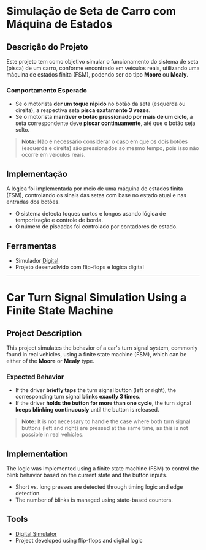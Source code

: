 # Simulação de Seta de Carro com Máquina de Estados

## Descrição do Projeto

Este projeto tem como objetivo simular o funcionamento do sistema de seta (pisca) de um carro, conforme encontrado em veículos reais, utilizando uma máquina de estados finita (FSM), podendo ser do tipo **Moore** ou **Mealy**.

### Comportamento Esperado

- Se o motorista **der um toque rápido** no botão da seta (esquerda ou direita), a respectiva seta **pisca exatamente 3 vezes**.
- Se o motorista **mantiver o botão pressionado por mais de um ciclo**, a seta correspondente deve **piscar continuamente**, até que o botão seja solto.

> **Nota:** Não é necessário considerar o caso em que os dois botões (esquerda e direita) são pressionados ao mesmo tempo, pois isso não ocorre em veículos reais.

##  Implementação

A lógica foi implementada por meio de uma máquina de estados finita (FSM), controlando os sinais das setas com base no estado atual e nas entradas dos botões.

- O sistema detecta toques curtos e longos usando lógica de temporização e controle de borda.
- O número de piscadas foi controlado por contadores de estado.

## Ferramentas

- Simulador [Digital](https://github.com/hneemann/Digital)
- Projeto desenvolvido com flip-flops e lógica digital




----------------------------------------------------------------------------------------------------------------------------------------------------------------------------

# Car Turn Signal Simulation Using a Finite State Machine

## Project Description

This project simulates the behavior of a car's turn signal system, commonly found in real vehicles, using a finite state machine (FSM), which can be either of the **Moore** or **Mealy** type.

### Expected Behavior

- If the driver **briefly taps** the turn signal button (left or right), the corresponding turn signal **blinks exactly 3 times**.
- If the driver **holds the button for more than one cycle**, the turn signal **keeps blinking continuously** until the button is released.

> **Note:** It is not necessary to handle the case where both turn signal buttons (left and right) are pressed at the same time, as this is not possible in real vehicles.

## Implementation

The logic was implemented using a finite state machine (FSM) to control the blink behavior based on the current state and the button inputs.

- Short vs. long presses are detected through timing logic and edge detection.
- The number of blinks is managed using state-based counters.

## Tools

- [Digital Simulator](https://github.com/hneemann/Digital)
- Project developed using flip-flops and digital logic


